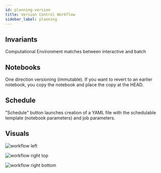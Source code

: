 ```yaml
---
id: planning-version
title: Version Control Workflow
sidebar_label: planning
---
```


## Invariants

Computational Environment matches between interactive and batch

## Notebooks

One direction versioning (immutable). If you want to revert to an earlier
notebook, you copy the notebook and place the copy at the HEAD.

## Schedule

"Schedule" button launches creation of a YAML file with the schedulable
template (notebook parameters) and job parameters.

## Visuals


![workflow left](/images/workflow-left.png)

![workflow right top](/images/workflow-center-top.png)

![workflow right bottom](/images/workflow-center-bottom.png)
